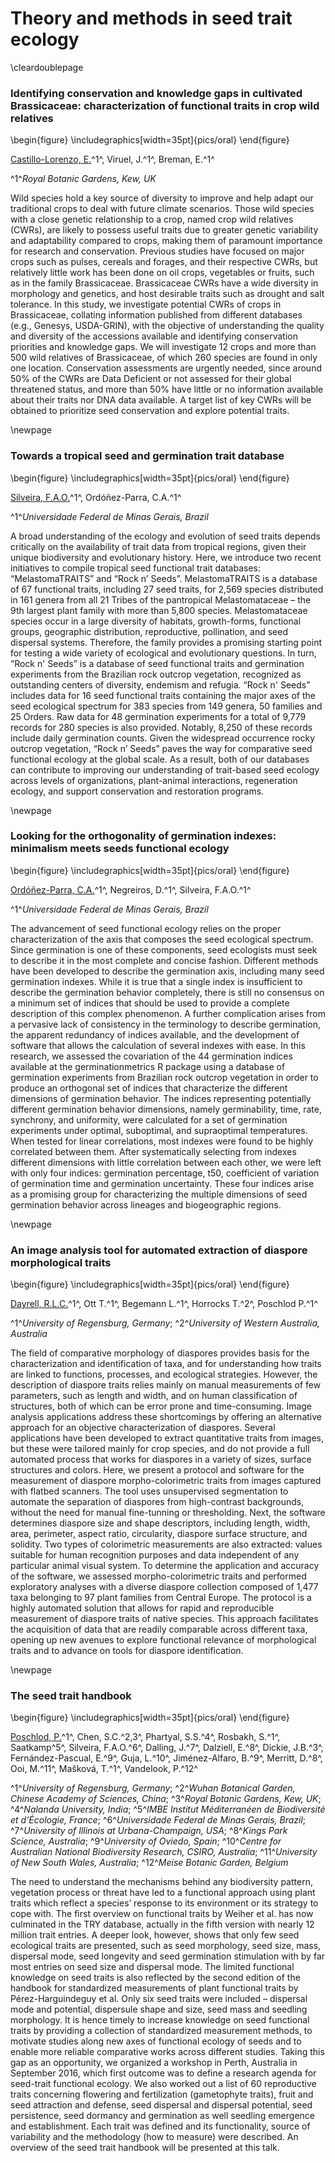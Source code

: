 # Theory and methods in seed trait ecology

\cleardoublepage

### Identifying conservation and knowledge gaps in cultivated Brassicaceae: characterization of functional traits in crop wild relatives

\begin{figure}
\includegraphics[width=35pt]{pics/oral} \end{figure}

[Castillo-Lorenzo, E.](e.castillolorenzo@kew.org)^1^, Viruel, J.^1^, Breman, E.^1^

^1^*Royal Botanic Gardens, Kew, UK* 

Wild species hold a key source of diversity to improve and help adapt our traditional crops to deal with future climate scenarios. Those wild species with a close genetic relationship to a crop, named crop wild relatives (CWRs), are likely to possess useful traits due to greater genetic variability and adaptability compared to crops, making them of paramount importance for research and conservation. Previous studies have focused on major crops such as pulses, cereals and forages, and their respective CWRs, but relatively little work has been done on oil crops, vegetables or fruits, such as in the family Brassicaceae. Brassicaceae CWRs have a wide diversity in morphology and genetics, and host desirable traits such as drought and salt tolerance. In this study, we investigate potential CWRs of crops in Brassicaceae, collating information published from different databases (e.g., Genesys, USDA-GRIN), with the objective of understanding the quality and diversity of the accessions available and identifying conservation priorities and knowledge gaps. We will investigate 12 crops and more than 500 wild relatives of Brassicaceae, of which 260 species are found in only one location. Conservation assessments are urgently needed, since around 50% of the CWRs are Data Deficient or not assessed for their global threatened status, and more than 50% have little or no information available about their traits nor DNA data available. A target list of key CWRs will be obtained to prioritize seed conservation and explore potential traits.    

\newpage

### Towards a tropical seed and germination trait database

\begin{figure}
\includegraphics[width=35pt]{pics/oral} \end{figure}

[Silveira, F.A.O.](faosilveira@gmail.com)^1^, Ordóñez-Parra, C.A.^1^

^1^*Universidade Federal de Minas Gerais, Brazil*

A broad understanding of the ecology and evolution of seed traits depends critically on the availability of trait data from tropical regions, given their unique biodiversity and evolutionary history. Here, we introduce two recent initiatives to compile tropical seed functional trait databases: “MelastomaTRAITS” and “Rock n’ Seeds”. MelastomaTRAITS is a database of 67 functional traits, including 27 seed traits, for 2,569 species distributed in 161 genera from all 21 Tribes of the pantropical Melastomataceae – the 9th largest plant family with more than 5,800 species. Melastomataceae species occur in a large diversity of habitats, growth-forms, functional groups, geographic distribution, reproductive, pollination, and seed dispersal systems. Therefore, the family provides a promising starting point for testing a wide variety of ecological and evolutionary questions. In turn, “Rock n' Seeds” is a database of seed functional traits and germination experiments from the Brazilian rock outcrop vegetation, recognized as outstanding centers of diversity, endemism and refugia. “Rock n' Seeds” includes data for 16 seed functional traits containing the major axes of the seed ecological spectrum for 383 species from 149 genera, 50 families and 25 Orders. Raw data for 48 germination experiments for a total of 9,779 records for 280 species is also provided. Notably, 8,250 of these records include daily germination counts. Given the widespread occurrence rocky outcrop vegetation, “Rock n’ Seeds” paves the way for comparative seed functional ecology at the global scale. As a result, both of our databases can contribute to improving our understanding of trait-based seed ecology across levels of organizations, plant-animal interactions, regeneration ecology, and support conservation and restoration programs. 

\newpage

### Looking for the orthogonality of germination indexes: minimalism meets seeds functional ecology

\begin{figure}
\includegraphics[width=35pt]{pics/oral} \end{figure}

[Ordóñez-Parra, C.A.](carlos.ordonez.parra@gmail.com)^1^, Negreiros, D.^1^, Silveira, F.A.O.^1^

^1^*Universidade Federal de Minas Gerais, Brazil*

The advancement of seed functional ecology relies on the proper characterization of the axis that composes the seed ecological spectrum. Since germination is one of these components, seed ecologists must seek to describe it in the most complete and concise fashion. Different methods have been developed to describe the germination axis, including many seed germination indexes. While it is true that a single index is insufficient to describe the germination behavior completely, there is still no consensus on a minimum set of indices that should be used to provide a complete description of this complex phenomenon. A further complication arises from a pervasive lack of consistency in the terminology to describe germination, the apparent redundancy of indices available, and the development of software that allows the calculation of several indexes with ease. In this research, we assessed the covariation of the 44 germination indices available at the germinationmetrics R package using a database of germination experiments from Brazilian rock outcrop vegetation in order to produce an orthogonal set of indices that characterize the different dimensions of germination behavior. The indices representing potentially different germination behavior dimensions, namely germinability, time, rate, synchrony, and uniformity, were calculated for a set of germination experiments under optimal, suboptimal, and supraoptimal temperatures. When tested for linear correlations, most indexes were found to be highly correlated between them. After systematically selecting from indexes different dimensions with little correlation between each other, we were left with only four indices: germination percentage, t50, coefficient of variation of germination time and germination uncertainty. These four indices arise as a promising group for characterizing the multiple dimensions of seed germination behavior across lineages and biogeographic regions.

\newpage

### An image analysis tool for automated extraction of diaspore morphological traits

\begin{figure}
\includegraphics[width=35pt]{pics/oral} \end{figure}

[Dayrell, R.L.C.](dayrell.rlc@gmail.com)^1^, Ott T.^1^, Begemann L.^1^, Horrocks T.^2^, Poschlod P.^1^

^1^*University of Regensburg, Germany*; ^2^*University of Western Australia, Australia*

The field of comparative morphology of diaspores provides basis for the characterization and identification of taxa, and for understanding how traits are linked to functions, processes, and ecological strategies. However, the description of diaspore traits relies mainly on manual measurements of few parameters, such as length and width, and on human classification of structures, both of which can be error prone and time-consuming. Image analysis applications address these shortcomings by offering an alternative approach for an objective characterization of diaspores. Several applications have been developed to extract quantitative traits from images, but these were tailored mainly for crop species, and do not provide a full automated process that works for diaspores in a variety of sizes, surface structures and colors. Here, we present a protocol and software for the measurement of diaspore morpho-colorimetric traits from images captured with flatbed scanners. The tool uses unsupervised segmentation to automate the separation of diaspores from high-contrast backgrounds, without the need for manual fine-tunning or thresholding. Next, the software determines diaspore size and shape descriptors, including length, width, area, perimeter, aspect ratio, circularity, diaspore surface structure, and solidity. Two types of colorimetric measurements are also extracted: values suitable for human recognition purposes and data independent of any particular animal visual system. To determine the application and accuracy of the software, we assessed morpho-colorimetric traits and performed exploratory analyses with a diverse diaspore collection composed of 1,477 taxa belonging to 97 plant families from Central Europe. The protocol is a highly automated solution that allows for rapid and reproducible measurement of diaspore traits of native species. This approach facilitates the acquisition of data that are readily comparable across different taxa, opening up new avenues to explore functional relevance of morphological traits and to advance on tools for diaspore identification.

\newpage

### The seed trait handbook

\begin{figure}
\includegraphics[width=35pt]{pics/oral} \end{figure}

[Poschlod, P.](peter.poschlod@ur.de)^1^, Chen, S.C.^2,3^, Phartyal, S.S.^4^, Rosbakh, S.^1^, Saatkamp^5^, Silveira, F.A.O.^6^, Dalling, J.^7^, Dalziell, E.^8^, Dickie, J.B.^3^, Fernández-Pascual, E.^9^, Guja, L.^10^, Jiménez-Alfaro, B.^9^, Merritt, D.^8^, Ooi, M.^11^, Mašková, T.^1^, Vandelook, P.^12^

^1^*University of Regensburg, Germany*; ^2^*Wuhan Botanical Garden, Chinese Academy of Sciences, China*; ^3^*Royal Botanic Gardens, Kew, UK*; ^4^*Nalanda University, India*; ^5^*IMBE Institut Méditerranéen de Biodiversité et d’Écologie, France*; ^6^*Universidade Federal de Minas Gerais, Brazil*; ^7^*University of Illinois at Urbana-Champaign, USA*; ^8^*Kings Park Science, Australia*; ^9^*University of Oviedo, Spain*; ^10^*Centre for Australian National Biodiversity Research, CSIRO, Australia*; ^11^*University of New South Wales, Australia*; ^12^*Meise Botanic Garden, Belgium*

The need to understand the mechanisms behind any biodiversity pattern, vegetation process or threat have led to a functional approach using plant traits which reflect a species’ response to its environment or its strategy to cope with. The first overview on functional traits by Weiher et al. has now culminated in the TRY database, actually in the fifth version with nearly 12 million trait entries. A deeper look, however, shows that only few seed ecological traits are presented, such as seed morphology, seed size, mass, dispersal mode, seed longevity and seed germination stimulation with by far most entries on seed size and dispersal mode. The limited functional knowledge on seed traits is also reflected by the second edition of the handbook for standardized measurements of plant functional traits by Pérez-Harguindeguy et al. Only six seed traits were included – dispersal mode and potential, dispersule shape and size, seed mass and seedling morphology. It is hence timely to increase knowledge on seed functional traits by providing a collection of standardized measurement methods, to motivate studies along new axes of functional ecology of seeds and to enable more reliable comparative works across different studies. Taking this gap as an opportunity, we organized a workshop in Perth, Australia in September 2016, which first outcome was to define a research agenda for seed-trait functional ecology. We also worked out a list of 60 reproductive traits concerning flowering and fertilization (gametophyte traits), fruit and seed attraction and defense, seed dispersal and dispersal potential, seed persistence, seed dormancy and germination as well seedling emergence and establishment. Each trait was defined and its functionality, source of variability and the methodology (how to measure) were described. An overview of the seed trait handbook will be presented at this talk.
